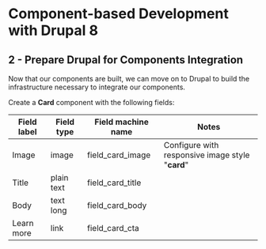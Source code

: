 # Component-based Development with Drupal 8

## 2 - Prepare Drupal for Components Integration
Now that our components are built, we can move on to Drupal to build the infrastructure necessary to integrate our components.

Create a **Card** component with the following fields:

Field label | Field type      | Field machine name  | Notes
----------- | --------------- | ------------------- | ----------------
Image       | image           | field_card_image    | Configure with responsive image style "**card**"
Title       | plain text      | field_card_title    |
Body        | text long       | field_card_body     |
Learn more  | link            | field_card_cta      |
